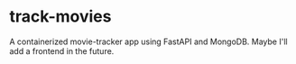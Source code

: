 # track-movies
A containerized movie-tracker app using FastAPI and MongoDB. Maybe I'll add a frontend in the future.
